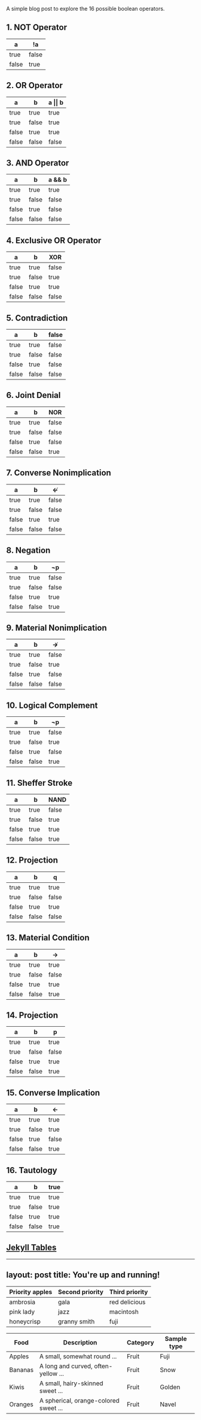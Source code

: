 A simple blog post to explore the 16 possible boolean operators.

## 1. NOT Operator

| a | !a |
|---|---|
| true | false |
| false | true |

## 2. OR Operator

| a     | b     | a &#124;&#124; b |
|-------|-------|------------|
| true  | true  | true       |
| true  | false | true       |
| false | true  | true       |
| false | false | false      |

## 3. AND Operator

| a     | b     | a && b |
|-------|-------|------------|
| true  | true  | true       |
| true  | false | false      |
| false | true  | false      |
| false | false | false      |

## 4. Exclusive OR Operator

| a     | b     | XOR |
|-------|-------|------------|
| true  | true  | false      |
| true  | false | true       |
| false | true  | true       |
| false | false | false      |

## 5. Contradiction

| a     | b     | false |
|-------|-------|------------|
| true  | true  | false      |
| true  | false | false      |
| false | true  | false      |
| false | false | false      |

## 6. Joint Denial

| a     | b     | NOR |
|-------|-------|------------|
| true  | true  | false      |
| true  | false | false      |
| false | true  | false      |
| false | false | true       |

## 7. Converse Nonimplication

| a     | b     | ↚ |
|-------|-------|------------|
| true  | true  | false      |
| true  | false | false      |
| false | true  | true       |
| false | false | false      |

## 8. Negation

| a     | b     |  ¬p |
|-------|-------|------------|
| true  | true  | false      |
| true  | false | false      |
| false | true  | true       |
| false | false | true       |

## 9. Material Nonimplication

| a     | b     |  ↛ |
|-------|-------|------------|
| true  | true  | false      |
| true  | false | true       |
| false | true  | false      |
| false | false | false      |

## 10. Logical Complement

| a     | b     |  ¬p |
|-------|-------|------------|
| true  | true  | false      |
| true  | false | true       |
| false | true  | false      |
| false | false | true       |

## 11. Sheffer Stroke

| a     | b     |  NAND |
|-------|-------|------------|
| true  | true  | false      |
| true  | false | true       |
| false | true  | true       |
| false | false | true       |

## 12. Projection

| a     | b     |  q |
|-------|-------|------------|
| true  | true  | true       |
| true  | false | false      |
| false | true  | true       |
| false | false | false      |

## 13. Material Condition

| a     | b     |  → |
|-------|-------|------------|
| true  | true  | true       |
| true  | false | false      |
| false | true  | true       |
| false | false | true       |

## 14. Projection

| a     | b     |  p |
|-------|-------|------------|
| true  | true  | true       |
| true  | false | false      |
| false | true  | true       |
| false | false | true       |

## 15. Converse Implication

| a     | b     |  ← |
|-------|-------|------------|
| true  | true  | true       |
| true  | false | true       |
| false | true  | false      |
| false | false | true       |

## 16. Tautology

| a     | b     |  true |
|-------|-------|------------|
| true  | true  | true       |
| true  | false | true       |
| false | true  | true       |
| false | false | true       |

## [Jekyll Tables](https://idratherbewriting.com/documentation-theme-jekyll/mydoc_tables.html)

---
layout: post
title: You're up and running!
---

| Priority apples | Second priority | Third priority |
|-------|--------|---------|
| ambrosia | gala | red delicious |
| pink lady | jazz | macintosh |
| honeycrisp | granny smith | fuji |


<div class="datatable-begin"></div>

Food    | Description                           | Category | Sample type
------- | ------------------------------------- | -------- | -----------
Apples  | A small, somewhat round ...           | Fruit    | Fuji
Bananas | A long and curved, often-yellow ...   | Fruit    | Snow
Kiwis   | A small, hairy-skinned sweet ...      | Fruit    | Golden
Oranges | A spherical, orange-colored sweet ... | Fruit    | Navel

<div class="datatable-end"></div>
